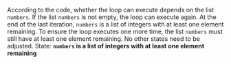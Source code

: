 According to the code, whether the loop can execute depends on the list `numbers`. If the list `numbers` is not empty, the loop can execute again. At the end of the last iteration, `numbers` is a list of integers with at least one element remaining. To ensure the loop executes one more time, the list `numbers` must still have at least one element remaining. No other states need to be adjusted.
State: **`numbers` is a list of integers with at least one element remaining**